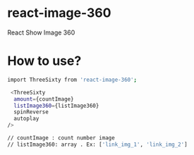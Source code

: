 # react-image-360
React Show Image 360

# How to use?

```sh
import ThreeSixty from 'react-image-360';

 <ThreeSixty
  amount={countImage}
  listImage360={listImage360}
  spinReverse
  autoplay
/>

// countImage : count number image
// listImage360: array . Ex: ['link_img_1', 'link_img_2']

```
